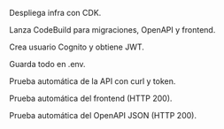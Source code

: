 Despliega infra con CDK.

Lanza CodeBuild para migraciones, OpenAPI y frontend.

Crea usuario Cognito y obtiene JWT.

Guarda todo en .env.

Prueba automática de la API con curl y token.

Prueba automática del frontend (HTTP 200).

Prueba automática del OpenAPI JSON (HTTP 200).
